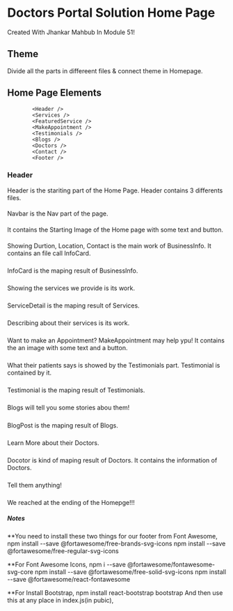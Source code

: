 # Doctors Portal Solution Home Page 

Created With Jhankar Mahbub In Module 51!

## Theme

Divide all the parts in differeent files & connect theme in Homepage.

## Home Page Elements
            <Header />
            <Services />
            <FeaturedService />
            <MakeAppointment />
            <Testimonials />
            <Blogs />
            <Doctors />
            <Contact />
            <Footer />

### Header
Header is the stariting part of the Home Page.
Header contains 3 differents files.
            <Navbar />
            <HeaderMain />
            <BusinessInfo />

#### <Navbar/>
Navbar is the Nav part of the page.

#### <HeaderMain />
It contains the Starting Image of the Home page with some text and button.

#### <BusinessInfo />
Showing Durtion, Location, Contact is the main work of BusinessInfo. It contains an file call InfoCard.

##### <InfoCard />
InfoCard is the maping result of BusinessInfo.

### <Services />
Showing the services we provide is its work.

##### <ServiceDetail />
ServiceDetail is the maping result of Services.

### <FeaturedService />
Describing about their services is its work.

### <MakeAppointment />
Want to make an Appointment? MakeAppointment may help ypu! It contains the an image with some text and a button.

### <Testimonials />
What their patients says is showed by the Testimonials part. Testimonial is contained by it.

##### <Testimonial />
Testimonial is the maping result of Testimonials.

### <Blogs />
Blogs will tell you some stories abou them!

##### <BlogPost />
BlogPost is the maping result of Blogs.

### <Doctors />
Learn More about their Doctors.

##### <Doctor />
Docotor is kind of maping result of Doctors. It contains the information of Doctors.

### <Contact />
Tell them anything!

### <Footer />
We reached at the ending of the Homepge!!!


##### Notes
**You need to install these two things for our footer from Font Awesome,
npm install --save @fortawesome/free-brands-svg-icons
npm install --save @fortawesome/free-regular-svg-icons

**For Font Awesome Icons,
npm i --save @fortawesome/fontawesome-svg-core
npm install --save @fortawesome/free-solid-svg-icons
npm install --save @fortawesome/react-fontawesome

**For Install Bootstrap,
npm install react-bootstrap bootstrap
And then use this at any place in index.js(in pubic),
<link href="https://cdn.jsdelivr.net/npm/bootstrap@5.0.0-beta3/dist/css/bootstrap.min.css" rel="stylesheet" integrity="sha384-eOJMYsd53ii+scO/bJGFsiCZc+5NDVN2yr8+0RDqr0Ql0h+rP48ckxlpbzKgwra6" crossorigin="anonymous">
